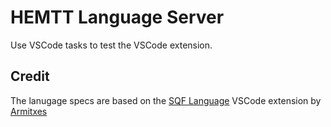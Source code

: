 # HEMTT Language Server

Use VSCode tasks to test the VSCode extension.

## Credit

The lanugage specs are based on the [SQF Language](https://github.com/Armitxes/VSCode_SQF) VSCode extension by [Armitxes](https://github.com/Armitxes)
